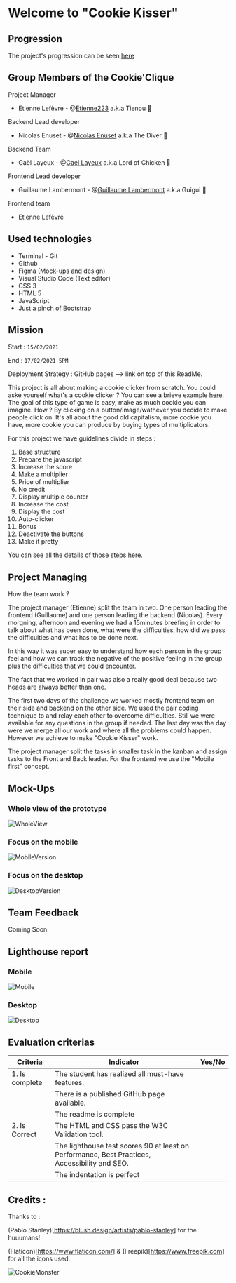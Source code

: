 # Welcome to "Cookie Kisser"

## Progression

The project's progression can be seen [here](https://etienne223.github.io/cookieclicks) 

## Group Members of the Cookie'Clique

Project Manager 

- Etienne Lefèvre - @[Etienne223](https://github.com/Etienne223) a.k.a Tienou 🦝

Backend Lead developer 

- Nicolas Enuset - @[Nicolas Enuset](https://github.com/Nicolas-Enuset) a.k.a The Diver 🤿

Backend Team 

- Gaël Layeux - @[Gael Layeux](https://github.com/Lord-of-Chicken) a.k.a Lord of Chicken 🐔

Frontend Lead developer

- Guillaume Lambermont - @[Guillaume Lambermont](https://github.com/GuillaumeLambermont) a.k.a Guigui 🍓

Frontend team

- Etienne Lefèvre 

## Used technologies 

- Terminal - Git
- Github
- Figma (Mock-ups and design)
- Visual Studio Code (Text editor)
- CSS 3
- HTML 5
- JavaScript
- Just a pinch of Bootstrap

## Mission 

Start : `15/02/2021`

End : `17/02/2021 5PM`

Deployment Strategy : GitHub pages --> link on top of this ReadMe.

This project is all about making a cookie clicker from scratch. You could aske yourself what's a cookie clicker ? You can see a brieve example [here](https://orteil.dashnet.org/cookieclicker/). The goal of this type of game is easy, make as much cookie you can imagine. How ? By clicking on a button/image/wathever you decide to make people click on. It's all about the good old capitalism, more cookie you have, more cookie you can produce by buying types of multiplicators. 

For this project we have guidelines divide in steps :

1. Base structure
2. Prepare the javascript
3. Increase the score
4. Make a multiplier
5. Price of multiplier
6. No credit
7. Display multiple counter
8. Increase the cost
9. Display the cost
10. Auto-clicker
11. Bonus 
12. Deactivate the buttons
13. Make it pretty 

You can see all the details of those steps [here](https://github.com/becodeorg/BXL-Swartz-4-27/blob/master/2.The-Hill/1.Javascript/cookieClicker.md).

## Project Managing

How the team work ?

The project manager (Etienne) split the team in two. One person leading the frontend (Guillaume) and one person leading the backend (Nicolas). 
Every morgning, afternoon and evening we had a 15minutes breefing in order to talk about what has been done, what were the difficulties, how did we pass the difficulties and what has to be done next.

In this way it was super easy to understand how each person in the group feel and how we can track the negative of the positive feeling in the group plus the difficulties that we could encounter.

The fact that we worked in pair was also a really good deal because two heads are always better than one. 

The first two days of the challenge we worked mostly frontend team on their side and backend on the other side. We used the pair coding technique to and relay each other to overcome difficulties. Still we were available for any questions in the group if needed. The last day was the day were we merge all our work and where all the problems could happen. However we achieve to make "Cookie Kisser" work. 

The project manager split the tasks in smaller task in the kanban and assign tasks to the Front and Back leader. For the frontend we use the "Mobile first" concept.

## Mock-Ups 

### Whole view of the prototype

![WholeView](/assets/images/cookieKisser.png)

### Focus on the mobile

![MobileVersion](/assets/images/mobileKisser.png)

### Focus on the desktop

![DesktopVersion](/assets/images/desktopKisser.png)


## Team Feedback

Coming Soon.


## Lighthouse report

### Mobile

![Mobile](/assets/images/cookieKissLightMob.png)

### Desktop

![Desktop](/assets/images/cookieKissLightDesk.png)

## Evaluation criterias

| Criteria       | Indicator                                                    | Yes/No |
| -------------- | ------------------------------------------------------------ | ------ |
| 1. Is complete | The student has realized all must-have features.             |        |
|                | There is a published GitHub page available.                  |        |
|                | The readme is complete                                       |        |
| 2. Is Correct  | The HTML and CSS pass the W3C Validation tool.               |        |
|                | The lighthouse test scores 90 at least on Performance, Best Practices, Accessibility and SEO. |     |
|                | The indentation is perfect                                   |        |

## Credits :

Thanks to :

(Pablo Stanley)[https://blush.design/artists/pablo-stanley] for the huuumans!
 
(Flaticon)[https://www.flaticon.com/] & (Freepik)[https://www.freepik.com] for all the icons used.

![CookieMonster](/assets/images/cookiemonster.gif)
